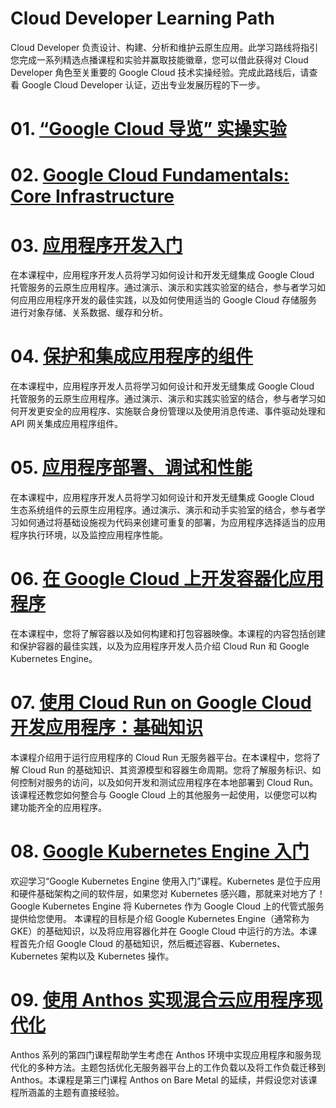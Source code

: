 # Cloud Developer Learning Path
Cloud Developer 负责设计、构建、分析和维护云原生应用。此学习路线将指引您完成一系列精选点播课程和实验并赢取技能徽章，您可以借此获得对 Cloud Developer 角色至关重要的 Google Cloud 技术实操经验。完成此路线后，请查看 Google Cloud Developer 认证，迈出专业发展历程的下一步。

# 01. [“Google Cloud 导览” 实操实验](../labs/GSP282.md)

# 02. [Google Cloud Fundamentals: Core Infrastructure](../CloudEngineerLearningPath/GoogleCloudFundamentals_CoreInfrastructure.md)

# 03. [应用程序开发入门](./GettingStarted_ApplicationDevelopment.md)
在本课程中，应用程序开发人员将学习如何设计和开发无缝集成 Google Cloud 托管服务的云原生应用程序。通过演示、演示和实践实验室的结合，参与者学习如何应用应用程序开发的最佳实践，以及如何使用适当的 Google Cloud 存储服务进行对象存储、关系数据、缓存和分析。

# 04. [保护和集成应用程序的组件](./SecuringIntegratingComponents.md)
在本课程中，应用程序开发人员将学习如何设计和开发无缝集成 Google Cloud 托管服务的云原生应用程序。通过演示、演示和实践实验室的结合，参与者学习如何开发更安全的应用程序、实施联合身份管理以及使用消息传递、事件驱动处理和 API 网关集成应用程序组件。

# 05. [应用程序部署、调试和性能](./AppDeploymentDebuggingPerformance.md)
在本课程中，应用程序开发人员将学习如何设计和开发无缝集成 Google Cloud 生态系统组件的云原生应用程序。通过演示、演示和动手实验室的结合，参与者学习如何通过将基础设施视为代码来创建可重复的部署，为应用程序选择适当的应用程序执行环境，以及监控应用程序性能。

# 06. [在 Google Cloud 上开发容器化应用程序](./DevelopingContainerizedApplications.md)
在本课程中，您将了解容器以及如何构建和打包容器映像。本课程的内容包括创建和保护容器的最佳实践，以及为应用程序开发人员介绍 Cloud Run 和 Google Kubernetes Engine。

# 07. [使用 Cloud Run on Google Cloud 开发应用程序：基础知识](./DevelopAppwithCloudRun.md)
本课程介绍用于运行应用程序的 Cloud Run 无服务器平台。在本课程中，您将了解 Cloud Run 的基础知识、其资源模型和容器生命周期。您将了解服务标识、如何控制对服务的访问，以及如何开发和测试应用程序在本地部署到 Cloud Run。该课程还教您如何整合与 Google Cloud 上的其他服务一起使用，以便您可以构建功能齐全的应用程序。

# 08. [Google Kubernetes Engine 入门](../CloudEngineerLearningPath/GettingStartedWithGKE.md)
欢迎学习“Google Kubernetes Engine 使用入门”课程。Kubernetes 是位于应用和硬件基础架构之间的软件层，如果您对 Kubernetes 感兴趣，那就来对地方了！Google Kubernetes Engine 将 Kubernetes 作为 Google Cloud 上的代管式服务提供给您使用。 本课程的目标是介绍 Google Kubernetes Engine（通常称为 GKE）的基础知识，以及将应用容器化并在 Google Cloud 中运行的方法。本课程首先介绍 Google Cloud 的基础知识，然后概述容器、Kubernetes、Kubernetes 架构以及 Kubernetes 操作。

# 09. [使用 Anthos 实现混合云应用程序现代化](./HybridCloudModernizingAppwithAnthos.md)
Anthos 系列的第四门课程帮助学生考虑在 Anthos 环境中实现应用程序和服务现代化的多种方法。主题包括优化无服务器平台上的工作负载以及将工作负载迁移到 Anthos。本课程是第三门课程 Anthos on Bare Metal 的延续，并假设您对该课程所涵盖的主题有直接经验。